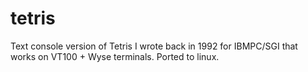 # tetris
Text console version of Tetris I wrote back in 1992 for IBMPC/SGI that works on VT100 + Wyse terminals. Ported to linux.
